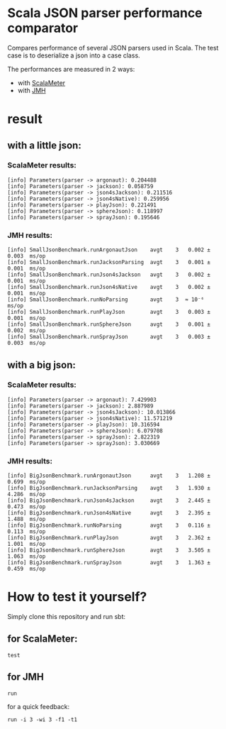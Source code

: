 Scala JSON parser performance comparator
========================================

Compares performance of several JSON parsers used in Scala.
The test case is to deserialize a json into a case class.

The performances are measured in 2 ways:
- with [ScalaMeter](http://scalameter.github.io/)
- with [JMH](https://github.com/ktoso/sbt-jmh)

# result
## with a little json:
### ScalaMeter results:

    [info] Parameters(parser -> argonaut): 0.204488
    [info] Parameters(parser -> jackson): 0.058759
    [info] Parameters(parser -> json4sJackson): 0.211516
    [info] Parameters(parser -> json4sNative): 0.259956
    [info] Parameters(parser -> playJson): 0.221491
    [info] Parameters(parser -> sphereJson): 0.118997
    [info] Parameters(parser -> sprayJson): 0.195646

### JMH results:

    [info] SmallJsonBenchmark.runArgonautJson    avgt    3   0.002 ±  0.003  ms/op
    [info] SmallJsonBenchmark.runJacksonParsing  avgt    3   0.001 ±  0.001  ms/op
    [info] SmallJsonBenchmark.runJson4sJackson   avgt    3   0.002 ±  0.001  ms/op
    [info] SmallJsonBenchmark.runJson4sNative    avgt    3   0.002 ±  0.001  ms/op
    [info] SmallJsonBenchmark.runNoParsing       avgt    3  ≈ 10⁻⁶           ms/op
    [info] SmallJsonBenchmark.runPlayJson        avgt    3   0.003 ±  0.001  ms/op
    [info] SmallJsonBenchmark.runSphereJson      avgt    3   0.001 ±  0.002  ms/op
    [info] SmallJsonBenchmark.runSprayJson       avgt    3   0.003 ±  0.003  ms/op

## with a big json:
### ScalaMeter results:

    [info] Parameters(parser -> argonaut): 7.429903
    [info] Parameters(parser -> jackson): 2.887989
    [info] Parameters(parser -> json4sJackson): 10.013866
    [info] Parameters(parser -> json4sNative): 11.571219
    [info] Parameters(parser -> playJson): 10.316594
    [info] Parameters(parser -> sphereJson): 6.079708
    [info] Parameters(parser -> sprayJson): 2.822319
    [info] Parameters(parser -> sprayJson): 3.030669

### JMH results:

    [info] BigJsonBenchmark.runArgonautJson      avgt    3   1.208 ±  0.699  ms/op
    [info] BigJsonBenchmark.runJacksonParsing    avgt    3   1.930 ±  4.286  ms/op
    [info] BigJsonBenchmark.runJson4sJackson     avgt    3   2.445 ±  0.473  ms/op
    [info] BigJsonBenchmark.runJson4sNative      avgt    3   2.395 ±  1.488  ms/op
    [info] BigJsonBenchmark.runNoParsing         avgt    3   0.116 ±  0.113  ms/op
    [info] BigJsonBenchmark.runPlayJson          avgt    3   2.362 ±  1.001  ms/op
    [info] BigJsonBenchmark.runSphereJson        avgt    3   3.505 ±  1.063  ms/op
    [info] BigJsonBenchmark.runSprayJson         avgt    3   1.363 ±  0.459  ms/op

# How to test it yourself?

Simply clone this repository and run sbt:

## for ScalaMeter:

    test


## for JMH

    run

for a quick feedback:

    run -i 3 -wi 3 -f1 -t1
